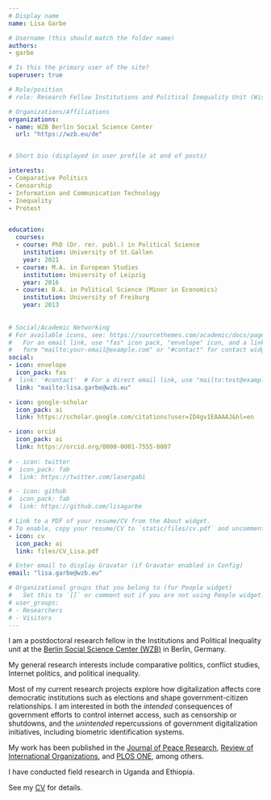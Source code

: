 ```yaml
---
# Display name
name: Lisa Garbe

# Username (this should match the folder name)
authors:
- garbe

# Is this the primary user of the site?
superuser: true

# Role/position
# role: Research Fellow Institutions and Political Inequality Unit (Wissenschaftszentrum Berlin)

# Organizations/Affiliations
organizations:
- name: WZB Berlin Social Science Center
  url: "https://wzb.eu/de"


# Short bio (displayed in user profile at end of posts)

interests:
- Comparative Politics
- Censorship
- Information and Communication Technology
- Inequality
- Protest


education:
  courses:
  - course: PhD (Dr. rer. publ.) in Political Science
    institution: University of St.Gallen
    year: 2021
  - course: M.A. in European Studies
    institution: University of Leipzig
    year: 2016
  - course: B.A. in Political Science (Minor in Economics)
    institution: University of Freiburg
    year: 2013
  
  
# Social/Academic Networking
# For available icons, see: https://sourcethemes.com/academic/docs/page-builder/#icons
#   For an email link, use "fas" icon pack, "envelope" icon, and a link in the
#   form "mailto:your-email@example.com" or "#contact" for contact widget.
social:
- icon: envelope
  icon_pack: fas
#  link: '#contact'  # For a direct email link, use "mailto:test@example.org".
  link: "mailto:lisa.garbe@wzb.eu"

- icon: google-scholar
  icon_pack: ai
  link: https://scholar.google.com/citations?user=ID4gv1EAAAAJ&hl=en

- icon: orcid
  icon_pack: ai
  link: https://orcid.org/0000-0001-7555-8007
  
# - icon: twitter
#  icon_pack: fab
#  link: https://twitter.com/lasergabi

# - icon: github
#  icon_pack: fab
#  link: https://github.com/lisagarbe

# Link to a PDF of your resume/CV from the About widget.
# To enable, copy your resume/CV to `static/files/cv.pdf` and uncomment the lines below.
- icon: cv
  icon_pack: ai
  link: files/CV_Lisa.pdf

# Enter email to display Gravatar (if Gravatar enabled in Config)
email: "lisa.garbe@wzb.eu"

# Organizational groups that you belong to (for People widget)
#   Set this to `[]` or comment out if you are not using People widget.
# user_groups:
# - Researchers
# - Visitors
---
```


I am a postdoctoral research fellow in the Institutions and Political Inequality unit at the [Berlin Social Science Center (WZB)](https://wzb.eu/de) in Berlin, Germany. 

My general research interests include comparative politics, conflict studies, Internet politics, and political inequality. 

Most of my current research projects explore how digitalization affects core democratic institutions such as elections and shape government-citizen relationships. I am interested in both the <i>intended</i> consequences of government efforts to control internet access, such as censorship or shutdowns, and the <i>unintended</i> repercussions of government digitalization initiatives, including biometric identification systems.

My work has been published in the [Journal of Peace Research](https://journals.sagepub.com/home/JPR), [Review of International Organizations](https://www.springer.com/journal/11558), and [PLOS ONE](https://journals.plos.org/plosone/), among others.  

I have conducted field research in Uganda and Ethiopia. 


See my [CV](files/CV_Lisa.pdf) for details.

